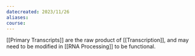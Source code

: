 ```yaml
---
datecreated: 2023/11/26
aliases: 
course:
---
```

[[Primary Transcripts]] are the raw product of [[Transcription]], and may need to be modified in [[RNA Processing]] to be functional.